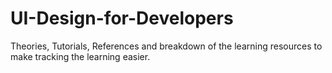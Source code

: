 # UI-Design-for-Developers
Theories, Tutorials, References and breakdown of the learning resources to make tracking the learning easier.
